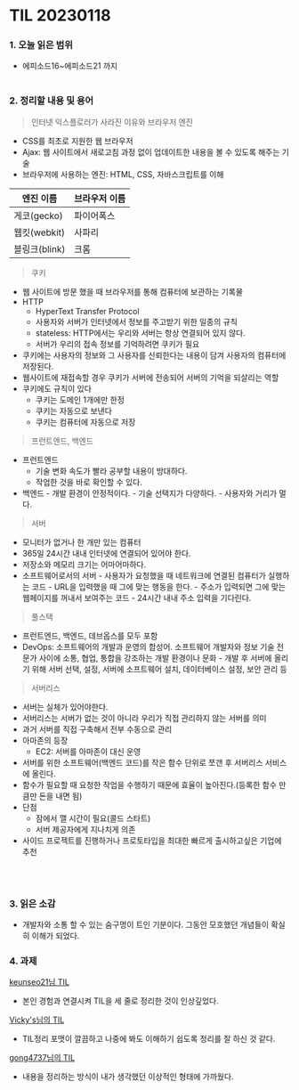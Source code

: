 # TIL 20230118

### 1. 오늘 읽은 범위

- 에피소드16~에피소드21 까지 <br/><br/>

### 2. 정리할 내용 및 용어

> 인터넷 익스플로러가 사라진 이유와 브라우저 엔진

- CSS를 최초로 지원한 웹 브라우저
- Ajax: 웹 사이트에서 새로고침 과정 없이 업데이트한 내용을 볼 수 있도록 해주는 기술
- 브라우저에 사용하는 엔진: HTML, CSS, 자바스크립트를 이해

| 엔진 이름     | 브라우저 이름 |
| ------------- | ------------- |
| 게코(gecko)   | 파이어폭스    |
| 웹킷(webkit)  | 사파리        |
| 블링크(blink) | 크롬          |

> 쿠키

- 웹 사이트에 방문 했을 때 브라우저를 통해 컴퓨터에 보관하는 기록물
- HTTP
  - HyperText Transfer Protocol
  - 사용자와 서버가 인터넷에서 정보를 주고받기 위한 일종의 규칙
  - stateless: HTTP에서는 우리와 서버는 항상 연결되어 있지 않다.
  - 서버가 우리의 접속 정보를 기억하려면 쿠키가 필요
- 쿠키에는 사용자의 정보와 그 사용자를 신뢰한다는 내용이 담겨 사용자의 컴퓨터에 저장된다.
- 웹사이트에 재접속할 경우 쿠키가 서버에 전송되어 서버의 기억을 되살리는 역할
- 쿠키에도 규칙이 있다
  - 쿠키는 도메인 1개에만 한정
  - 쿠키는 자동으로 보낸다
  - 쿠키는 컴퓨터에 자동으로 저장

> 프런트엔드, 백엔드

- 프런트엔드
  - 기술 변화 속도가 빨라 공부할 내용이 방대하다.
  - 작업한 것을 바로 확인할 수 있다.
- 백엔드 - 개발 환경이 안정적이다. - 기술 선택지가 다양하다. - 사용자와 거리가 멀다.

> 서버

- 모니터가 없거나 한 개만 있는 컴퓨터
- 365일 24시간 내내 인터넷에 연결되어 있어야 한다.
- 저장소와 메모리 크기는 어마어마하다.
- 소프트웨어로서의 서버 - 사용자가 요청했을 때 네트워크에 연결된 컴퓨터가 실행하는 코드 - URL을 입력했을 때 그에 맞는 행동을 한다. - 주소가 입력되면 그에 맞는 웹페이지를 꺼내서 보여주는 코드 - 24시간 내내 주소 입력을 기다린다.

> 풀스택

- 프런트엔드, 백엔드, 데브옵스를 모두 포함
- DevOps: 소프트웨어의 개발과 운영의 합성어. 소프트웨어 개발자와 정보 기술 전문가 사이에 소통, 협업, 통합을 강조하는 개발 환경이나 문화 - 개발 후 서버에 올리기 위해 서버 선택, 설정, 서버에 소프트웨어 설치, 데이터베이스 설정, 보안 관리 등

> 서버리스

- 서버는 실체가 있어야한다.
- 서버리스는 서버가 없는 것이 아니라 우리가 직접 관리하지 않는 서버를 의미
- 과거 서버를 직접 구축해서 전부 수동으로 관리
- 아마존의 등장
  - EC2: 서버를 아마존이 대신 운영
- 서버를 위한 소프트웨어(백엔드 코드)를 작은 함수 단위로 쪼갠 후 서버리스 서비스에 올린다.
- 함수가 필요할 때 요청한 작업을 수행하기 때문에 효율이 높아진다.(등록한 함수 만큼만 돈을 내면 됨)
- 단점
  - 잠에서 깰 시간이 필요(콜드 스타트)
  - 서버 제공자에게 지나치게 의존
- 사이드 프로젝트를 진행하거나 프로토타입을 최대한 빠르게 출시하고싶은 기업에 추천

<br/><br/>

### 3. 읽은 소감

- 개발자와 소통 할 수 있는 숨구멍이 트인 기분이다. 그동안 모호했던 개념들이 확실히 이해가 되었다.

### 4. 과제

[keunseo21님 TIL](https://blog.naver.com/keunseo21/222988067859)

- 본인 경험과 연결시켜 TIL을 세 줄로 정리한 것이 인상깊었다.

[Vicky's님의 TIL](https://ilpyoyang.tistory.com/252)

- TIL정리 포맷이 깔끔하고 나중에 봐도 이해하기 쉽도록 정리를 잘 하신 것 같다.

[gong4737님의 TIL](https://nomadcoders.co/community/thread/6496)

- 내용을 정리하는 방식이 내가 생각했던 이상적인 형태에 가까웠다.
